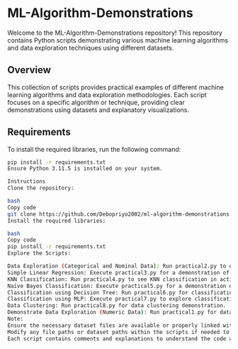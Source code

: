 # ML-Algorithm-Demonstrations

Welcome to the ML-Algorithm-Demonstrations repository! This repository contains Python scripts demonstrating various machine learning algorithms and data exploration techniques using different datasets.

## Overview

This collection of scripts provides practical examples of different machine learning algorithms and data exploration methodologies. Each script focuses on a specific algorithm or technique, providing clear demonstrations using datasets and explanatory visualizations.

## Requirements

To install the required libraries, run the following command:

```bash
pip install -r requirements.txt
Ensure Python 3.11.5 is installed on your system.

Instructions
Clone the repository:

bash
Copy code
git clone https://github.com/Debopriyo2002/ml-algorithm-demonstrations.git
Install the required libraries:

bash
Copy code
pip install -r requirements.txt
Explore the Scripts:

Data Exploration (Categorical and Nominal Data): Run practical2.py to explore categorical and nominal data.
Simple Linear Regression: Execute practical3.py for a demonstration of simple linear regression.
KNN Classification: Run practical4.py to see KNN classification in action.
Naïve Bayes Classification: Execute practical5.py for a demonstration of Naïve Bayes classification.
Classification using Decision Tree: Run practical6.py for classification using decision trees.
Classification using MLP: Execute practical7.py to explore classification using Multi-Layer Perceptron.
Data Clustering: Run practical8.py for data clustering demonstration.
Demonstrate Data Exploration (Numeric Data): Run practical1.py for data exploration (numeric data).
Note:
Ensure the necessary dataset files are available or properly linked within the scripts to execute the demonstrations successfully.
Modify any file paths or dataset paths within the scripts if needed to match your file structure.
Each script contains comments and explanations to understand the code and its purpose.